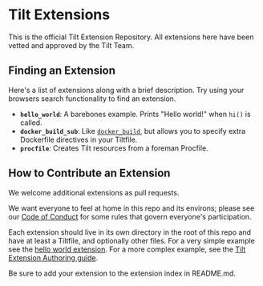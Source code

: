# Tilt Extensions
This is the official Tilt Extension Repository. All extensions here have been vetted and approved by the Tilt Team.

## Finding an Extension
Here's a list of extensions along with a brief description. Try using your browsers search functionality to find an extension.

* **`hello_world`**: A barebones example. Prints "Hello world!" when `hi()` is called.
* **`docker_build_sub`**: Like [`docker_build`](https://docs.tilt.dev/api.html#api.docker_build), but allows you to specify extra Dockerfile directives in your Tiltfile.
* **`procfile`**: Creates Tilt resources from a foreman Procfile.

## How to Contribute an Extension
We welcome additional extensions as pull requests.

We want everyone to feel at home in this repo and its environs; please see our [Code of Conduct](CODE_OF_CONDUCT.md) for some rules that govern everyone's participation.

Each extension should live in its own directory in the root of this repo and have at least a Tiltfile, and optionally other files. For a very simple example see the [hello world extension](https://github.com/windmilleng/tilt-extensions/tree/master/hello_world). For a more complex example, see the [Tilt Extension Authoring guide](TODO).

Be sure to add your extension to the extension index in README.md.
